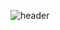 ![header](https://capsule-render.vercel.app/api?type=Venom&color=black&height=300&section=header&text=ChaeHyeon'sGitHub&fontSize=50)

